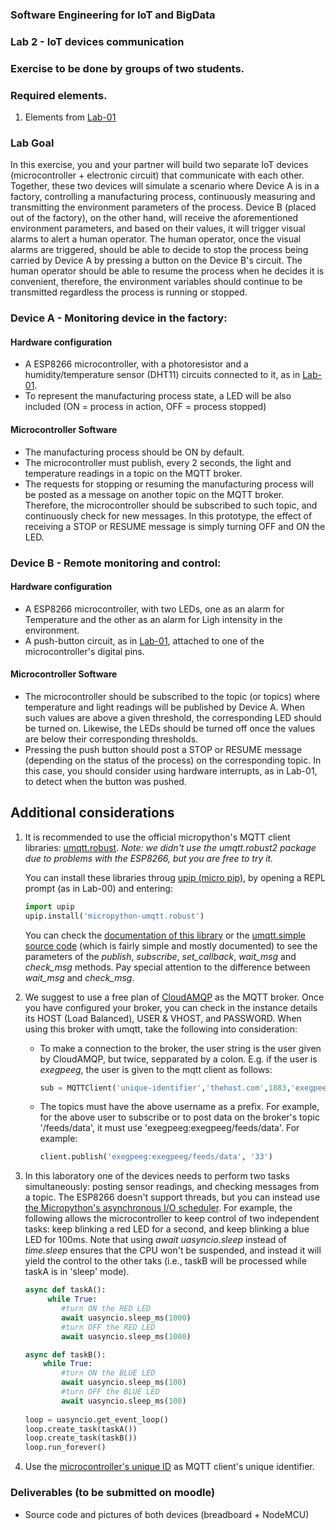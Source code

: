
### Software Engineering for IoT and BigData

### Lab 2 - IoT devices communication

### Exercise to be done by groups of two students.

### Required elements.

1. Elements from [Lab-01]()

### Lab Goal

In this exercise, you and your partner will build two separate IoT devices (microcontroller + electronic circuit) that communicate with each other. Together, these two devices will simulate a scenario where Device A is in a factory, controlling a manufacturing process, continuously measuring and transmitting the environment parameters of the process. Device B (placed out of the factory), on the other hand, will receive the aforementioned environment parameters, and based on their values, it will trigger visual alarms to alert a human operator. The human operator, once the visual alarms are triggered, should be able to decide to stop the process being carried by Device A by pressing a button on the Device B's circuit. The human operator should be able to resume the process when he decides it is convenient, therefore, the environment variables should continue to be transmitted regardless the process is running or stopped.


### Device A - Monitoring device in the factory:
#### Hardware configuration
- A ESP8266 microcontroller, with a photoresistor and a humidity/temperature sensor (DHT11) circuits connected to it, as in [Lab-01]().
- To represent the manufacturing process state, a LED will be also included (ON = process in action, OFF = process stopped)

#### Microcontroller Software
- The manufacturing process should be ON by default.
- The microcontroller must publish, every 2 seconds, the light and temperature readings in a topic on the MQTT broker.
- The requests for stopping or resuming the manufacturing process will be posted as a message on another topic on the MQTT broker. Therefore, the microcontroller should be subscribed to such topic, and continuously check for new messages. In this prototype, the effect of receiving a STOP or RESUME message is simply turning OFF and ON the LED.


### Device B - Remote monitoring and control:
#### Hardware configuration
- A ESP8266 microcontroller, with two LEDs, one as an alarm for Temperature and the other as an alarm for Ligh intensity in the environment.
- A push-button circuit, as in [Lab-01](), attached to one of the microcontroller's digital pins.

#### Microcontroller Software
- The microcontroller should be subscribed to the topic (or topics) where temperature and light readings will be published by Device A. When such values are above a given threshold, the corresponding LED should be turned on. Likewise, the LEDs should be turned off once the values are below their corresponding thresholds.
- Pressing the push button should post a STOP or RESUME message (depending on the status of the process) on the corresponding topic. In this case, you should consider using hardware interrupts, as in Lab-01, to detect when the button was pushed.



## Additional considerations

1. It is recommended to use the official micropython's MQTT client libraries: [umqtt.robust](https://github.com/micropython/micropython-lib/tree/master/umqtt.robust). *Note: we didn't use the umqtt.robust2 package due to problems with the ESP8266, but you are free to try it.*

	You can install these libraries throug [upip (micro pip)](https://docs.micropython.org/en/latest/reference/packages.html), by opening a REPL prompt (as in Lab-00) and entering:

	```python
	import upip
	upip.install('micropython-umqtt.robust')
	```

	You can check the [documentation of this library](https://pypi.org/project/micropython-umqtt.simple/) or the [umqtt.simple source code](https://github.com/micropython/micropython-lib/blob/master/umqtt.simple/umqtt/simple.py) (which is fairly simple and mostly documented) to see the parameters of the *publish*, *subscribe*, *set_callback*, *wait_msg* and *check_msg* methods. Pay special attention to the difference between *wait_msg* and *check_msg*. 

2. We suggest to use a free plan of [CloudAMQP](https://www.cloudamqp.com/) as the MQTT broker. Once you have configured your broker, you can check in the instance details its HOST (Load Balanced), USER & VHOST, and PASSWORD. When using this broker with umqtt, take the following into consideration:
	- To make a connection to the broker, the user string is the user given by CloudAMQP, but twice, sepparated by a colon. E.g. if the user is *exegpeeg*, the user is given to the mqtt client as follows:

		```python
		sub = MQTTClient('unique-identifier','thehost.com',1883,'exegpeeg:exegpeeg','ThePassword')
		```
	- The topics must have the above username as a prefix. For example, for the above user to subscribe or to post data on the broker's topic '/feeds/data', it must use 'exegpeeg:exegpeeg/feeds/data'. For example:

		```python
		client.publish('exegpeeg:exegpeeg/feeds/data', '33')
		```

3. In this laboratory one of the devices needs to perform two tasks simultaneously: posting sensor readings, and checking messages from a topic. The ESP8266 doesn't support threads, but you can instead use [the Micropython's asynchronous I/O scheduler](https://docs.micropython.org/en/latest/library/uasyncio.html). For example, the following allows the microcontroller to keep control of two independent tasks: keep blinking a red LED for a second, and keep blinking a blue LED for 100ms. Note that using *await uasyncio.sleep* instead of *time.sleep* ensures that the CPU won't be suspended, and instead it will yield the control to the other taks (i.e., taskB will be processed while taskA is in 'sleep' mode).


	```python
	async def taskA():
   		 while True:       
   		 	#turn ON the RED LED
        	await uasyncio.sleep_ms(1000)
        	#turn OFF the RED LED
			await uasyncio.sleep_ms(1000)

	async def taskB():
   		while True:
			#turn ON the BLUE LED	
        	await uasyncio.sleep_ms(100)
			#turn OFF the BLUE LED	
			await uasyncio.sleep_ms(100)
			
	loop = uasyncio.get_event_loop()
	loop.create_task(taskA())
	loop.create_task(taskB())
	loop.run_forever()

	```



4. Use the [microcontroller's unique ID](https://docs.micropython.org/en/latest/library/machine.html) as MQTT client's unique identifier. 


### Deliverables (to be submitted on moodle)

- Source code and pictures of both devices (breadboard + NodeMCU)
